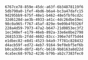 
                6767ce78-859e-45dc-a63f-6b34878119f6
                5db790a0-1fef-4bd6-b6a4-bc3a47dafc15
                9d295bb9-675f-48e1-b462-48e5fbf6cd2c
                32d6128d-ae3b-4933-a41c-4dc26dbe19ec
                98c0a965-f767-45af-829e-9e09b4f0326f
                228a4d59-7973-47a2-b647-21d0853ec3f2
                1ec348ef-e179-46eb-892a-33e6e8be2798
                2681533b-2fdd-4602-83cc-396e7df75d44
                e1dbec82-e8d1-4523-b4a9-7f781c828432
                d4acb59f-ed72-4eb7-9164-9ef0ebf5ef6b
                b0ca3b50-d8f2-4bfc-b618-9b8163a8d22d
                4ca5ec68-97b2-4236-b79b-ab2c7383fec0
                